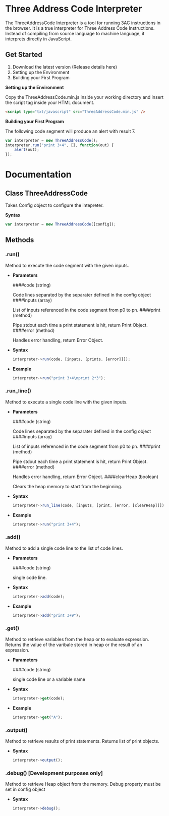 # Three Address Code Interpreter

The ThreeAddressCode Interpreter is a tool for running 3AC instructions in the browser. It is a true interpreter for Three Address Code Instructions. Instead of compiling from source language to machine language, it interprets directly in JavaScript.

## Get Started
1.	Download the latest version (Release details here)
2.	Setting up the Environment
3.	Building your First Program

**Setting up the Environment**

  Copy the ThreeAddressCode.min.js inside your working directory and insert the script tag inside your HTML document.

  ```html
<script type="txt/javascript" src="ThreeAddressCode.min.js" />
  ```

**Building your First Program**

  The following code segment will produce an alert with result 7.
  
  ```js
  var interpreter = new ThreeAddressCode();
  interpreter.run("print 3+4", [], function(out) {
	  alert(out);
  });
  ```
  
# Documentation

## Class ThreeAddressCode
 Takes Config object to configure the intepreter.
 
 **Syntax**
 
 ```js
 var interpreter = new ThreeAddressCode([config]);
 ```
 
## Methods
### .run()

Method to execute the code segment with the given inputs.

- **Parameters**

	####code  (string)
	
	Code lines separated by the separater defined in the config object
	####inputs (array)
		
	List of inputs referenced in the code segment from p0 to pn.
	####print (method)
		 
	Pipe stdout each time a print statement is hit, return Print Object.
	####error (method)
		 
	Handles error handling, return Error Object.
		 	
- **Syntax**

	```js
	interpreter->run(code, [inputs, [prints, [error]]]);
	```

- **Example**

	```js
	interpreter->run("print 3+4\nprint 2*3");
	```

### .run_line()

Method to execute a single code line with the given inputs.

- **Parameters**

	####code  (string)

	Code lines separated by the separater defined in the config object
	####inputs (array)
	
	List of inputs referenced in the code segment from p0 to pn.
	####print (method)

	Pipe stdout each time a print statement is hit, return Print Object.
	####error (method)

	Handles error handling, return Error Object.
	####clearHeap (boolean)
	
	Clears the heap memory to start from the beginning.
		 	
- **Syntax**

	```js
	interpreter->run_line(code, [inputs, [print, [error, [clearHeap]]]);
	```

- **Example**

	```js
	interpreter->run("print 3+4");
	```

### .add()

Method to add a single code line to the list of code lines.

- **Parameters**

	####code  (string)

	single code line.
		 	
- **Syntax**

	```js
	interpreter->add(code);
	```

- **Example**

	```js
	interpreter->add("print 3+9");
	```

### .get()

Method to retrieve variables from the heap or to evaluate expression. Returns the value of the varibale stored in heap or the result of an expression.

- **Parameters**

	####code  (string)

	single code line or a variable name
		 	
- **Syntax**

	```js
	interpreter->get(code);
	```

- **Example**

	```js
	interpreter->get("A");
	```

### .output()

Method to retrieve results of print statements. Returns list of print objects.
		 	
- **Syntax**

	```js
	interpreter->output();
	```

### .debug() [Development purposes only]

Method to retrieve Heap object from the memory. Debug property must be set in config object 
		 	
- **Syntax**

	```js
	interpreter->debug();
	```

